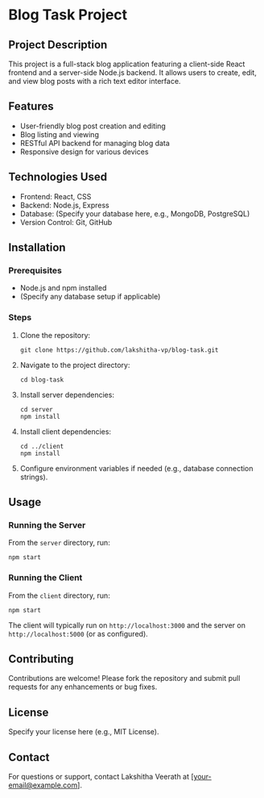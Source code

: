# Blog Task Project

## Project Description
This project is a full-stack blog application featuring a client-side React frontend and a server-side Node.js backend. It allows users to create, edit, and view blog posts with a rich text editor interface.

## Features
- User-friendly blog post creation and editing
- Blog listing and viewing
- RESTful API backend for managing blog data
- Responsive design for various devices

## Technologies Used
- Frontend: React, CSS
- Backend: Node.js, Express
- Database: (Specify your database here, e.g., MongoDB, PostgreSQL)
- Version Control: Git, GitHub

## Installation

### Prerequisites
- Node.js and npm installed
- (Specify any database setup if applicable)

### Steps
1. Clone the repository:
   ```
   git clone https://github.com/lakshitha-vp/blog-task.git
   ```
2. Navigate to the project directory:
   ```
   cd blog-task
   ```
3. Install server dependencies:
   ```
   cd server
   npm install
   ```
4. Install client dependencies:
   ```
   cd ../client
   npm install
   ```
5. Configure environment variables if needed (e.g., database connection strings).

## Usage

### Running the Server
From the `server` directory, run:
```
npm start
```

### Running the Client
From the `client` directory, run:
```
npm start
```

The client will typically run on `http://localhost:3000` and the server on `http://localhost:5000` (or as configured).

## Contributing
Contributions are welcome! Please fork the repository and submit pull requests for any enhancements or bug fixes.

## License
Specify your license here (e.g., MIT License).

## Contact
For questions or support, contact Lakshitha Veerath at [your-email@example.com].
